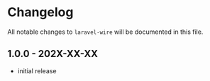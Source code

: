 # Changelog

All notable changes to `laravel-wire` will be documented in this file.

## 1.0.0 - 202X-XX-XX

- initial release
